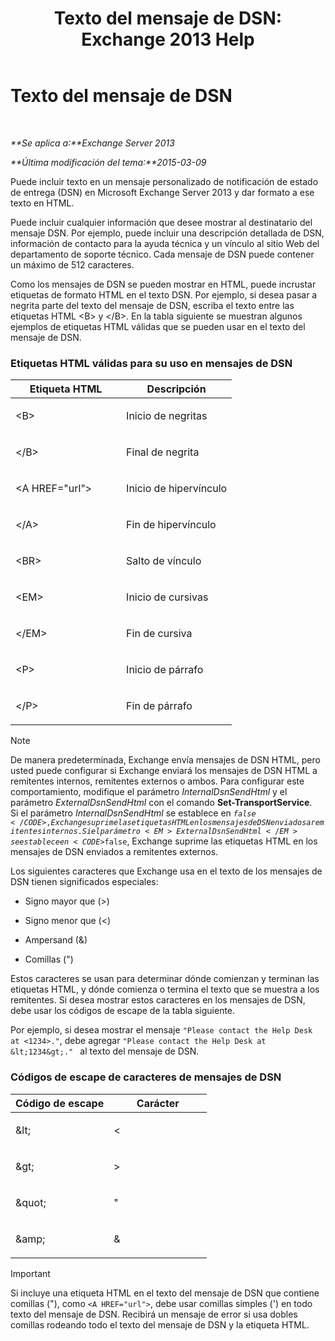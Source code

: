 ﻿---
title: 'Texto del mensaje de DSN: Exchange 2013 Help'
TOCTitle: Texto del mensaje de DSN
ms:assetid: eae4a050-5ecb-4c87-b377-74edb93a5995
ms:mtpsurl: https://technet.microsoft.com/es-es/library/Bb125135(v=EXCHG.150)
ms:contentKeyID: 49895993
ms.date: 04/23/2018
mtps_version: v=EXCHG.150
ms.translationtype: HT
---

# Texto del mensaje de DSN

 

_**Se aplica a:**Exchange Server 2013_

_**Última modificación del tema:**2015-03-09_

Puede incluir texto en un mensaje personalizado de notificación de estado de entrega (DSN) en Microsoft Exchange Server 2013 y dar formato a ese texto en HTML.

Puede incluir cualquier información que desee mostrar al destinatario del mensaje DSN. Por ejemplo, puede incluir una descripción detallada de DSN, información de contacto para la ayuda técnica y un vínculo al sitio Web del departamento de soporte técnico. Cada mensaje de DSN puede contener un máximo de 512 caracteres.

Como los mensajes de DSN se pueden mostrar en HTML, puede incrustar etiquetas de formato HTML en el texto DSN. Por ejemplo, si desea pasar a negrita parte del texto del mensaje de DSN, escriba el texto entre las etiquetas HTML \<B\> y \</B\>. En la tabla siguiente se muestran algunos ejemplos de etiquetas HTML válidas que se pueden usar en el texto del mensaje de DSN.

### Etiquetas HTML válidas para su uso en mensajes de DSN

<table>
<colgroup>
<col style="width: 50%" />
<col style="width: 50%" />
</colgroup>
<thead>
<tr class="header">
<th>Etiqueta HTML</th>
<th>Descripción</th>
</tr>
</thead>
<tbody>
<tr class="odd">
<td><p>&lt;B&gt;</p></td>
<td><p>Inicio de negritas</p></td>
</tr>
<tr class="even">
<td><p>&lt;/B&gt;</p></td>
<td><p>Final de negrita</p></td>
</tr>
<tr class="odd">
<td><p>&lt;A HREF=&quot;url&quot;&gt;</p></td>
<td><p>Inicio de hipervínculo</p></td>
</tr>
<tr class="even">
<td><p>&lt;/A&gt;</p></td>
<td><p>Fin de hipervínculo</p></td>
</tr>
<tr class="odd">
<td><p>&lt;BR&gt;</p></td>
<td><p>Salto de vínculo</p></td>
</tr>
<tr class="even">
<td><p>&lt;EM&gt;</p></td>
<td><p>Inicio de cursivas</p></td>
</tr>
<tr class="odd">
<td><p>&lt;/EM&gt;</p></td>
<td><p>Fin de cursiva</p></td>
</tr>
<tr class="even">
<td><p>&lt;P&gt;</p></td>
<td><p>Inicio de párrafo</p></td>
</tr>
<tr class="odd">
<td><p>&lt;/P&gt;</p></td>
<td><p>Fin de párrafo</p></td>
</tr>
</tbody>
</table>



> [!NOTE]
> De manera predeterminada, Exchange envía mensajes de DSN HTML, pero usted puede configurar si Exchange enviará los mensajes de DSN HTML a remitentes internos, remitentes externos o ambos. Para configurar este comportamiento, modifique el parámetro <EM>InternalDsnSendHtml</EM> y el parámetro <EM>ExternalDsnSendHtml</EM> con el comando <STRONG>Set-TransportService</STRONG>.<BR>Si el parámetro <EM>InternalDsnSendHtml</EM> se establece en <CODE>$false</CODE>, Exchange suprime las etiquetas HTML en los mensajes de DSN enviados a remitentes internos. Si el parámetro <EM>ExternalDsnSendHtml</EM> se establece en <CODE>$false</CODE>, Exchange suprime las etiquetas HTML en los mensajes de DSN enviados a remitentes externos.



Los siguientes caracteres que Exchange usa en el texto de los mensajes de DSN tienen significados especiales:

  - Signo mayor que (\>)

  - Signo menor que (\<)

  - Ampersand (&)

  - Comillas (")

Estos caracteres se usan para determinar dónde comienzan y terminan las etiquetas HTML, y dónde comienza o termina el texto que se muestra a los remitentes. Si desea mostrar estos caracteres en los mensajes de DSN, debe usar los códigos de escape de la tabla siguiente.

Por ejemplo, si desea mostrar el mensaje `"Please contact the Help Desk at <1234>."`, debe agregar `"Please contact the Help Desk at &lt;1234&gt;." ` al texto del mensaje de DSN.

### Códigos de escape de caracteres de mensajes de DSN

<table>
<colgroup>
<col style="width: 50%" />
<col style="width: 50%" />
</colgroup>
<thead>
<tr class="header">
<th>Código de escape</th>
<th>Carácter</th>
</tr>
</thead>
<tbody>
<tr class="odd">
<td><p>&amp;lt;</p></td>
<td><p>&lt;</p></td>
</tr>
<tr class="even">
<td><p>&amp;gt;</p></td>
<td><p>&gt;</p></td>
</tr>
<tr class="odd">
<td><p>&amp;quot;</p></td>
<td><p>&quot;</p></td>
</tr>
<tr class="even">
<td><p>&amp;amp;</p></td>
<td><p>&amp;</p></td>
</tr>
</tbody>
</table>



> [!IMPORTANT]
> Si incluye una etiqueta HTML en el texto del mensaje de DSN que contiene comillas ("), como <CODE>&lt;A HREF="url"&gt;</CODE>, debe usar comillas simples (') en todo texto del mensaje de DSN. Recibirá un mensaje de error si usa dobles comillas rodeando todo el texto del mensaje de DSN y la etiqueta HTML.


